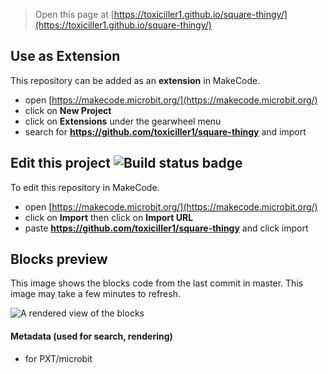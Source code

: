 
> Open this page at [https://toxiciller1.github.io/square-thingy/](https://toxiciller1.github.io/square-thingy/)

## Use as Extension

This repository can be added as an **extension** in MakeCode.

* open [https://makecode.microbit.org/](https://makecode.microbit.org/)
* click on **New Project**
* click on **Extensions** under the gearwheel menu
* search for **https://github.com/toxiciller1/square-thingy** and import

## Edit this project ![Build status badge](https://github.com/toxiciller1/square-thingy/workflows/MakeCode/badge.svg)

To edit this repository in MakeCode.

* open [https://makecode.microbit.org/](https://makecode.microbit.org/)
* click on **Import** then click on **Import URL**
* paste **https://github.com/toxiciller1/square-thingy** and click import

## Blocks preview

This image shows the blocks code from the last commit in master.
This image may take a few minutes to refresh.

![A rendered view of the blocks](https://github.com/toxiciller1/square-thingy/raw/master/.github/makecode/blocks.png)

#### Metadata (used for search, rendering)

* for PXT/microbit
<script src="https://makecode.com/gh-pages-embed.js"></script><script>makeCodeRender("{{ site.makecode.home_url }}", "{{ site.github.owner_name }}/{{ site.github.repository_name }}");</script>
